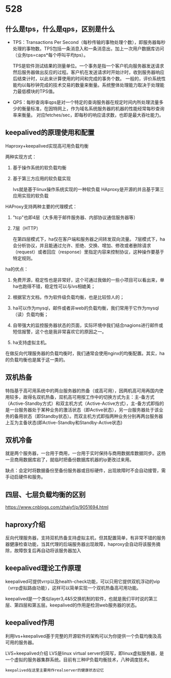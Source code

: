 # 528 #
## 什么是tps，什么是qps，区别是什么 ##
- TPS：Transactions Per Second（每秒传输的事物处理个数），即服务器每秒处理的事物数。TPS包括一条消息入和一条消息出，加上一次用户数据库访问（业务tps=caps*每个呼叫平均tps）。
		
	TPS是软件测试结果的测量单位。一个事务是指一个客户机向服务器发送请求然后服务器做出反应的过程。客户机在发送请求时开始计时，收到服务器响应后结束计时，以此来计算使用的时间和完成的事务个数。
	一般的，评价系统性能均以每秒钟完成的技术交易的数量来衡量。系统整体处理能力取决于处理能力最低模块的TPS值。


-  QPS：每秒查询率qps是对一个特定的查询服务器在规定时间内所处理流量多少的衡量标准，在因特网上，作为域名系统服务器的机器的性能经常每秒查询率来衡量。
	对应fetches/sec，即每秒的响应请求数，也即是最大吞吐能力。




## keepalived的原理使用和配置 ##
Haproxy+keepalived实现高可用负载均衡

两种实现方式：
1. 基于操作系统的软负载均衡
2. 基于第三方应用的软负载实现

	lvs就是基于linux操作系统实现的一种软负载
	HAproxy是开源的并且基于第三应用实现的软负载

HAProxy支持两种主要的代理模式：
1. "tcp"也即4层（大多用于邮件服务器、内部协议通信服务器等）
2. 7层（HTTP）

	在第四层模式下，ha仅在客户端和服务器之间转发双向流量。
	7层模式下，ha会分析协议，并且能通过允许、拒绝、交换、增加、修改或者删除请求（request）或者回应（response）里指定内容来控制协议，这种操作要基于特定规则。



ha的优点：

1. 免费开源，稳定性也是非常好，这个可通过我做的一些小项目可以看出来，单ha也跑得不错，稳定性可以与lvs相媲美；


2. 根据官方文档，作为软件级负载均衡，也是比较惊人的；


3. ha可以作为mysql，邮件或者非web的负载均衡，我们常用于它作为mysql（读）负载均衡；


4. 自带强大的监控服务器状态的页面，实际环境中我们结合nagions进行邮件或短信报警，这个也是我非常喜欢它的原因之一。


5. ha支持虚拟主机。

在做反向代理服务器的负载均衡时，我们通常会使用nginx的均衡配置。其实，ha的负载均衡也是属于这一类的。


## 双机热备 ##
特指基于高可用系统中的两台服务器的热备（或高可用），因两机高可用再国内使用较多，故得名双机热备，双机高可用按工作中的切换方式为主：主-备方式（Active-Standby方式）和双主机方式（Active-Active方式），主-备方式即指的是一台服务器处于某种业务的激活状态（即Active状态），另一台服务器处于该业务的备用状态（即Standby状态）。而双主机方式即指两种业务分别再两台服务器上互为主备状态(即Active-Standby和Standby-Active状态)

## 双机冷备 ##
就是两个服务器，一台用于商用，一台用于实时保持与商用数据库数据同步。这杨一旦商用数据库宕了，就临时把备份数据库机器的ip更改过来用。

缺点：会定时将数据备份至备份服务器或目标硬件，出现故障时不会自动接管，需手动启硬件和服务。



## 四层、七层负载均衡的区别 ##
https://www.cnblogs.com/zhaiyf/p/9051694.html



## haproxy介绍 ##
反向代理服务器，支持双机热备支持虚拟主机，但其配置简单，有非常不错的服务器健康检查功能，当其代理的后端服务器出现故障，haproxy会自动将该服务摘除，故障恢复后再自动将该服务器加入

## keepalived理论工作原理 ##
keepalived可提供vrrp以及health-check功能，可以只用它提供双机浮动的vip（vrrp虚拟路由功能），这样可以简单实现一个双机热备高可用功能。

keepalived是一个类似layer3,4&5交换机制的软件，也就是我们平时说的第三层、第四层和第五层。keepalived的作用是检测web服务器的状态。


## keepalived作用 ##
利用lvs+keepalived基于完整的开源软件的架构可以为你提供一个负载均衡及高可用的服务器。

LVS+keepalived介绍
	LVS是linux virtual server的简写，即linux虚拟服务器，是一个虚拟的服务器集群系统。目前有三种IP负载均衡技术，八种调度技术。

	keepalived在这里主要用作realserver的健康状态记忆
